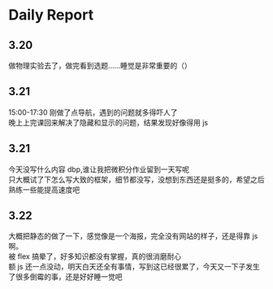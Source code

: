 # Daily Report

## 3.20

做物理实验去了，做完看到选题……睡觉是非常重要的（）

## 3.21

15:00-17:30 刚做了点导航，遇到的问题就多得吓人了  
晚上上完课回来解决了隐藏和显示的问题，结果发现好像得用 js

## 3.21

今天没写什么内容 dbp,谁让我把微积分作业留到一天写呢  
只大概试了下怎么写大致的框架，细节都没写，没想到东西还是挺多的，希望之后熟练一些能提高速度吧

## 3.22

大概把静态的做了一下，感觉像是一个海报，完全没有网站的样子，还是得靠 js 啊。  
被 flex 搞晕了，好多知识都没有掌握，真的很消磨耐心  
额 js 还一点没动，明天白天还全有事情，写到这已经很累了，今天又一下子发生了很多倒霉的事，还是好好睡一觉吧
